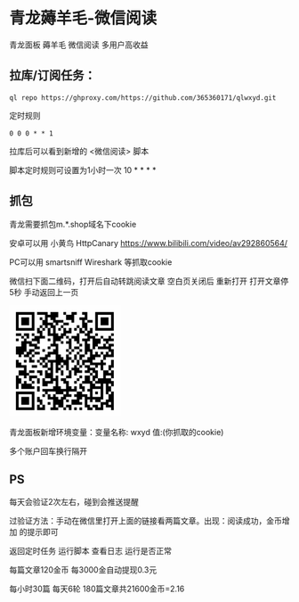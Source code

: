 # 青龙薅羊毛-微信阅读
青龙面板 薅羊毛 微信阅读 多用户高收益

## 拉库/订阅任务：
```Shell
ql repo https://ghproxy.com/https://github.com/365360171/qlwxyd.git
```
定时规则 
```Shell
0 0 0 * * 1
```
拉库后可以看到新增的 <微信阅读> 脚本

脚本定时规则可设置为1小时一次 10 * * * *

## 抓包
青龙需要抓包m.*.shop域名下cookie

安卓可以用 小黄鸟 HttpCanary https://www.bilibili.com/video/av292860564/

PC可以用 smartsniff Wireshark 等抓取cookie

微信扫下面二维码，打开后自动转跳阅读文章 空白页关闭后 重新打开 打开文章停5秒 手动返回上一页

<img src="https://github.com/365360171/qlwxyd/blob/main/1.png" alt="Clash" width="200">

青龙面板新增环境变量：变量名称: wxyd  值:(你抓取的cookie)

多个账户回车换行隔开

## PS
每天会验证2次左右，碰到会推送提醒

过验证方法：手动在微信里打开上面的链接看两篇文章。出现：阅读成功，金币增加 的提示即可

返回定时任务 运行脚本 查看日志 运行是否正常

每篇文章120金币 每3000金自动提现0.3元 

每小时30篇 每天6轮 180篇文章共21600金币=2.16
